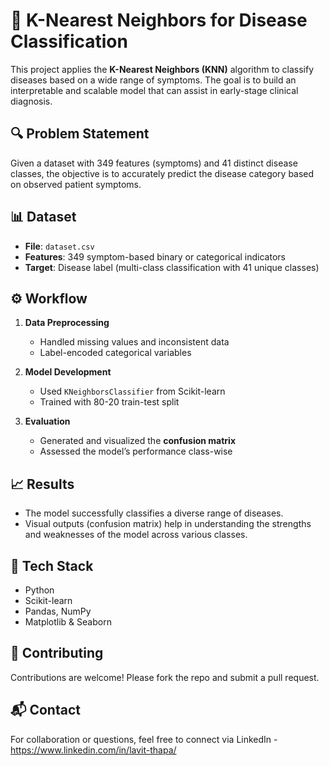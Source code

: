 # 🧠 K-Nearest Neighbors for Disease Classification

This project applies the **K-Nearest Neighbors (KNN)** algorithm to classify diseases based on a wide range of symptoms. The goal is to build an interpretable and scalable model that can assist in early-stage clinical diagnosis.

## 🔍 Problem Statement
Given a dataset with 349 features (symptoms) and 41 distinct disease classes, the objective is to accurately predict the disease category based on observed patient symptoms.

## 📊 Dataset
- **File**: `dataset.csv`
- **Features**: 349 symptom-based binary or categorical indicators
- **Target**: Disease label (multi-class classification with 41 unique classes)

## ⚙️ Workflow
1. **Data Preprocessing**
   - Handled missing values and inconsistent data
   - Label-encoded categorical variables

2. **Model Development**
   - Used `KNeighborsClassifier` from Scikit-learn
   - Trained with 80-20 train-test split

3. **Evaluation**
   - Generated and visualized the **confusion matrix**
   - Assessed the model’s performance class-wise

## 📈 Results
- The model successfully classifies a diverse range of diseases.
- Visual outputs (confusion matrix) help in understanding the strengths and weaknesses of the model across various classes.

## 📌 Tech Stack
- Python
- Scikit-learn
- Pandas, NumPy
- Matplotlib & Seaborn

## 🤝 Contributing
Contributions are welcome! Please fork the repo and submit a pull request.

## 📬 Contact
For collaboration or questions, feel free to connect via LinkedIn - https://www.linkedin.com/in/lavit-thapa/
